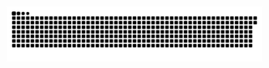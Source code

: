 <picture>
  <source media="(prefers-color-scheme: dark)" srcset="https://raw.githubusercontent.com/MarineHakobyan/MarineHakobyan/ccb4d65c472d4919e32c334810fd7433af987e46/github-contribution-grid-snake-dark.svg" />
  <source media="(prefers-color-scheme: light)" srcset="https://raw.githubusercontent.com/MarineHakobyan/MarineHakobyan/ccb4d65c472d4919e32c334810fd7433af987e46/github-contribution-grid-snake.svg" />
  <img alt="github-snake" src="https://raw.githubusercontent.com/MarineHakobyan/MarineHakobyan/ccb4d65c472d4919e32c334810fd7433af987e46/github-contribution-grid-snake-dark.svg" />
</picture>
